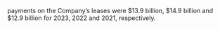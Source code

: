 payments on the Company’s leases were $13.9 billion, $14.9 billion and $12.9 billion for 2023, 2022 and 2021, respectively.